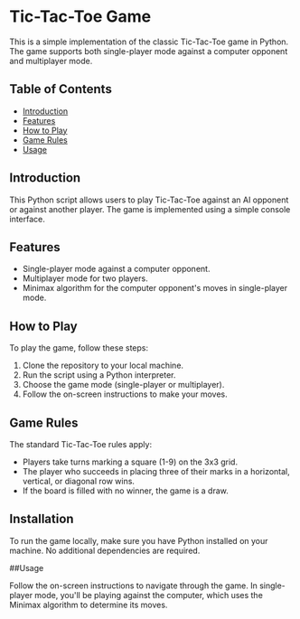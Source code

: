 # Tic-Tac-Toe Game

This is a simple implementation of the classic Tic-Tac-Toe game in Python. The game supports both single-player mode against a computer opponent and multiplayer mode.

## Table of Contents
- [Introduction](#introduction)
- [Features](#features)
- [How to Play](#how-to-play)
- [Game Rules](#game-rules)
- [Usage](#usage)

## Introduction

This Python script allows users to play Tic-Tac-Toe against an AI opponent or against another player. The game is implemented using a simple console interface.

## Features

- Single-player mode against a computer opponent.
- Multiplayer mode for two players.
- Minimax algorithm for the computer opponent's moves in single-player mode.

## How to Play

To play the game, follow these steps:

1. Clone the repository to your local machine.
2. Run the script using a Python interpreter.
3. Choose the game mode (single-player or multiplayer).
4. Follow the on-screen instructions to make your moves.

## Game Rules

The standard Tic-Tac-Toe rules apply:

- Players take turns marking a square (1-9) on the 3x3 grid.
- The player who succeeds in placing three of their marks in a horizontal, vertical, or diagonal row wins.
- If the board is filled with no winner, the game is a draw.

## Installation

To run the game locally, make sure you have Python installed on your machine. No additional dependencies are required.

##Usage

Follow the on-screen instructions to navigate through the game. In single-player mode, you'll be playing against the computer, which uses the Minimax algorithm to determine its moves.

